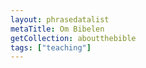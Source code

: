 ```yaml
---
layout: phrasedatalist
metaTitle: Om Bibelen
getCollection: aboutthebible
tags: ["teaching"]
---
```

